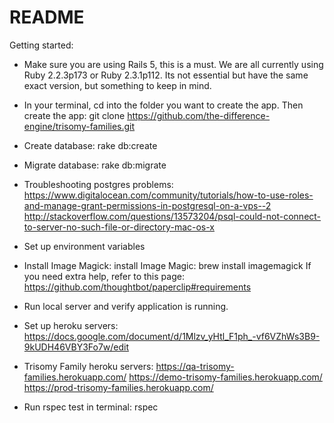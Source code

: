 # README

Getting started:

- Make sure you are using Rails 5, this is a must. We are all currently using Ruby 2.2.3p173  or Ruby 2.3.1p112. Its not essential but have the same exact version, but something to keep in mind.

- In your terminal, cd into the folder you want to create the app. Then create the app:
git clone https://github.com/the-difference-engine/trisomy-families.git

- Create database: rake db:create

- Migrate database: rake db:migrate

- Troubleshooting postgres problems:
https://www.digitalocean.com/community/tutorials/how-to-use-roles-and-manage-grant-permissions-in-postgresql-on-a-vps--2
http://stackoverflow.com/questions/13573204/psql-could-not-connect-to-server-no-such-file-or-directory-mac-os-x

- Set up environment variables

- Install Image Magick: install Image Magic: brew install imagemagick
If you need extra help, refer to this page: https://github.com/thoughtbot/paperclip#requirements

- Run local server and verify application is running.

- Set up heroku servers:
https://docs.google.com/document/d/1Mlzv_yHtl_F1ph_-vf6VZhWs3B9-9kUDH46VBY3Fo7w/edit

- Trisomy Family heroku servers:
https://qa-trisomy-families.herokuapp.com/
https://demo-trisomy-families.herokuapp.com/
https://prod-trisomy-families.herokuapp.com/

- Run rspec test in terminal: rspec